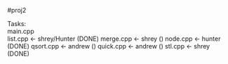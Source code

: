 #proj2

Tasks:  
main.cpp  
list.cpp  <- shrey/Hunter  (DONE)
merge.cpp  <- shrey  ()
node.cpp <- hunter (DONE)
qsort.cpp  <- andrew () 
quick.cpp  <- andrew  ()
stl.cpp  <- shrey (DONE)
